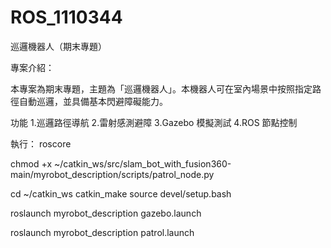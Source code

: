 # ROS_1110344
巡邏機器人（期末專題）

專案介紹：

本專案為期末專題，主題為「巡邏機器人」。本機器人可在室內場景中按照指定路徑自動巡邏，並具備基本閃避障礙能力。

功能
1.巡邏路徑導航
2.雷射感測避障
3.Gazebo 模擬測試
4.ROS 節點控制

執行：
roscore

chmod +x ~/catkin_ws/src/slam_bot_with_fusion360-main/myrobot_description/scripts/patrol_node.py

cd ~/catkin_ws
catkin_make
source devel/setup.bash

roslaunch myrobot_description gazebo.launch 

roslaunch myrobot_description patrol.launch
